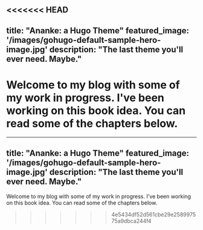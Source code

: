 <<<<<<< HEAD
---
title: "Ananke: a Hugo Theme"
featured_image: '/images/gohugo-default-sample-hero-image.jpg'
description: "The last theme you'll ever need. Maybe."
---
Welcome to my blog with some of my work in progress. I've been working on this book idea. You can read some of the chapters below.
=======
---
title: "Ananke: a Hugo Theme"
featured_image: '/images/gohugo-default-sample-hero-image.jpg'
description: "The last theme you'll ever need. Maybe."
---
Welcome to my blog with some of my work in progress. I've been working on this book idea. You can read some of the chapters below.
>>>>>>> 4e5434df52d561cbe29e258997575a9dbca244f4
